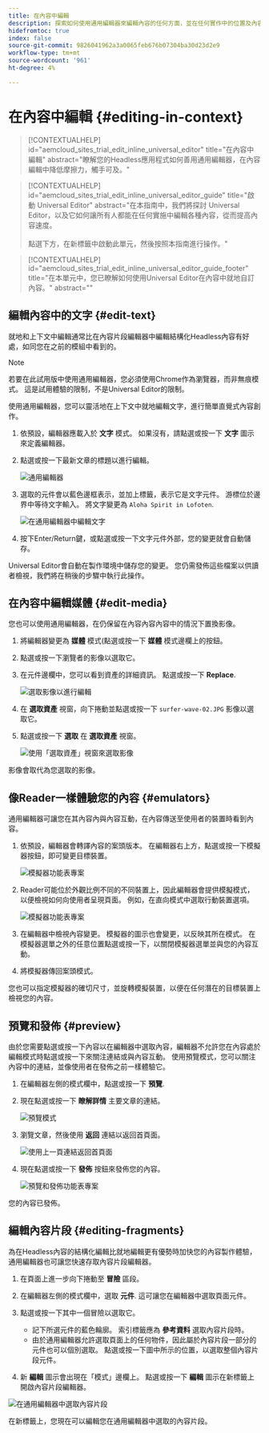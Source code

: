 ```yaml
---
title: 在內容中編輯
description: 探索如何使用通用編輯器來編輯內容的任何方面，並在任何實作中的位置及內容中進行。
hidefromtoc: true
index: false
source-git-commit: 9826041962a3a0065feb676b07304ba30d23d2e9
workflow-type: tm+mt
source-wordcount: '961'
ht-degree: 4%

---
```



# 在內容中編輯 {#editing-in-context}

>[!CONTEXTUALHELP]
>id="aemcloud_sites_trial_edit_inline_universal_editor"
>title="在內容中編輯"
>abstract="瞭解您的Headless應用程式如何善用通用編輯器，在內容編輯中降低摩擦力，觸手可及。"

>[!CONTEXTUALHELP]
>id="aemcloud_sites_trial_edit_inline_universal_editor_guide"
>title="啟動 Universal Editor"
>abstract="在本指南中，我們將探討 Universal Editor，以及它如何讓所有人都能在任何實施中編輯各種內容，從而提高內容速度。<br><br>點選下方，在新標籤中啟動此單元，然後按照本指南進行操作。"

>[!CONTEXTUALHELP]
>id="aemcloud_sites_trial_edit_inline_universal_editor_guide_footer"
>title="在本單元中，您已瞭解如何使用Universal Editor在內容中就地自訂內容。"
>abstract=""

## 編輯內容中的文字 {#edit-text}

就地和上下文中編輯通常比在內容片段編輯器中編輯結構化Headless內容有好處，如同您在之前的模組中看到的。

>[!NOTE]
>
>若要在此試用版中使用通用編輯器，您必須使用Chrome作為瀏覽器，而非無痕模式。 這是試用體驗的限制，不是Universal Editor的限制。

使用通用編輯器，您可以靈活地在上下文中就地編輯文字，進行簡單直覺式內容創作。

1. 依預設，編輯器應載入於 **文字** 模式。 如果沒有，請點選或按一下 **文字** 圖示來定義編輯器。

1. 點選或按一下最新文章的標題以進行編輯。

   ![通用編輯器](assets/do-not-localize/ue-text-mode.png)

1. 選取的元件會以藍色邊框表示，並加上標籤，表示它是文字元件。 游標位於邊界中等待文字輸入。 將文字變更為 `Aloha Spirit in Lofoten`.

   ![在通用編輯器中編輯文字](assets/do-not-localize/ue-edit-text-2.png)

1. 按下Enter/Return鍵，或點選或按一下文字元件外部，您的變更就會自動儲存。

Universal Editor會自動在製作環境中儲存您的變更。 您仍需發佈這些檔案以供讀者檢視，我們將在稍後的步驟中執行此操作。

## 在內容中編輯媒體 {#edit-media}

您也可以使用通用編輯器，在仍保留在內容內容內容中的情況下置換影像。

1. 將編輯器變更為 **媒體** 模式(點選或按一下 **媒體** 模式邊欄上的按鈕。

1. 點選或按一下瀏覽者的影像以選取它。

1. 在元件邊欄中，您可以看到資產的詳細資訊。 點選或按一下 **Replace**.

   ![選取影像以進行編輯](assets/do-not-localize/ue-edit-media.png)

1. 在 **選取資產** 視窗，向下捲動並點選或按一下 `surfer-wave-02.JPG` 影像以選取它。

1. 點選或按一下 **選取** 在 **選取資產** 視窗。

   ![使用「選取資產」視窗來選取影像](assets/do-not-localize/ue-select-asset.png)

影像會取代為您選取的影像。

## 像Reader一樣體驗您的內容 {#emulators}

通用編輯器可讓您在其內容內與內容互動，在內容傳送至使用者的裝置時看到內容。

1. 依預設，編輯器會轉譯內容的案頭版本。 在編輯器右上方，點選或按一下模擬器按鈕，即可變更目標裝置。

   ![模擬器功能表專案](assets/do-not-localize/ue-emulator-1.png)

1. Reader可能位於外觀比例不同的不同裝置上，因此編輯器會提供模擬模式，以便檢視如何向使用者呈現頁面。 例如，在直向模式中選取行動裝置選項。

   ![模擬器功能表專案](assets/do-not-localize/ue-emulator-3.png)

1. 在編輯器中檢視內容變更。 模擬器的圖示也會變更，以反映其所在模式。 在模擬器選單之外的任意位置點選或按一下，以關閉模擬器選單並與您的內容互動。

1. 將模擬器傳回案頭模式。

您也可以指定模擬器的確切尺寸，並旋轉模擬裝置，以便在任何潛在的目標裝置上檢視您的內容。

## 預覽和發佈 {#preview}

由於您需要點選或按一下內容以在編輯器中選取內容，編輯器不允許您在內容處於編輯模式時點選或按一下來關注連結或與內容互動。 使用預覽模式，您可以關注內容中的連結，並像使用者在發佈之前一樣體驗它。

1. 在編輯器左側的模式欄中，點選或按一下 **預覽**.

1. 現在點選或按一下 **瞭解詳情** 主要文章的連結。

   ![預覽模式](assets/do-not-localize/ue-preview-publish-1.png)

1. 瀏覽文章，然後使用 **返回** 連結以返回首頁面。

   ![使用上一頁連結返回首頁面](assets/do-not-localize/ue-preview-publish-3.png)

1. 現在點選或按一下 **發佈** 按鈕來發佈您的內容。

   ![預覽和發佈功能表專案](assets/do-not-localize/ue-preview-publish-4.png)

您的內容已發佈。

## 編輯內容片段 {#editing-fragments}

為在Headless內容的結構化編輯比就地編輯更有優勢時加快您的內容製作體驗，通用編輯器也可讓您快速存取內容片段編輯器。

1. 在頁面上進一步向下捲動至 **冒險** 區段。

1. 在編輯器左側的模式欄中，選取 **元件**. 這可讓您在編輯器中選取頁面元件。

1. 點選或按一下其中一個冒險以選取它。

   * 記下所選元件的藍色輪廓。 索引標籤應為 **參考資料** 選取內容片段時。
   * 由於通用編輯器允許選取頁面上的任何物件，因此屬於內容片段一部分的元件也可以個別選取。 點選或按一下圖中所示的位置，以選取整個內容片段元件。

1. 新 **編輯** 圖示會出現在「模式」邊欄上。 點選或按一下 **編輯** 圖示在新標籤上開啟內容片段編輯器。

![在通用編輯器中選取內容片段](assets/do-not-localize/ue-content-fragments.png)

在新標籤上，您現在可以編輯您在通用編輯器中選取的內容片段。
